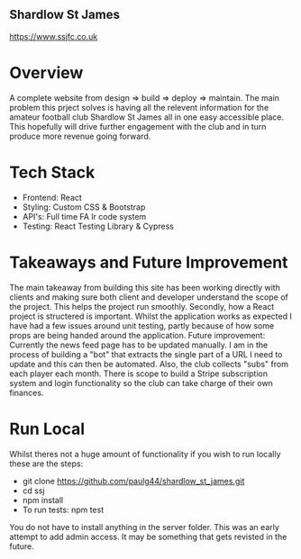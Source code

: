 ## Shardlow St James ##
https://www.ssjfc.co.uk

# Overview
A complete website from design => build => deploy => maintain. The main problem this prject solves
is having all the relevent information for the amateur football club Shardlow St James all in one easy
accessible place. This hopefully will drive further engagement with the club and in turn produce 
more revenue going forward.

# Tech Stack 
- Frontend: React
- Styling: Custom CSS & Bootstrap
- API's: Full time FA lr code system
- Testing: React Testing Library & Cypress

# Takeaways and Future Improvement
The main takeaway from building this site has been working directly with clients and making sure both client
and developer understand the scope of the project. This helps the project run smoothly. Secondly, how a React
project is structered is important. Whilst the application works as expected I have had a few issues around
unit testing, partly because of how some props are being handed around the application.
Future improvement: Currently the news feed page has to be updated manually. I am in the process of 
building a "bot" that extracts the single part of a URL I need to update and this can then be automated. Also,
the club collects "subs" from each player each month. There is scope to build a Stripe subscription system and 
login functionality so the club can take charge of their own finances.

# Run Local
Whilst theres not a huge amount of functionality if you wish to run locally these are the steps:
- git clone https://github.com/paulg44/shardlow_st_james.git
- cd ssj
- npm install
- To run tests: npm test

You do not have to install anything in the server folder. This was an early attempt to add admin access. It may
be something that gets revisted in the future.
